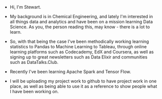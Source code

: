 - Hi, I'm Stewart.

- My background is in Chemical Engineering, and lately I'm interested in all things data and analytics and have been on a mission learning Data Science.
As you, the person reading this, may know - there is a lot to learn.

- So, with that being the case I've been methodically working learning statistics to Pandas to Machine Learning to Tableau, through online learning platforms such as Codecademy, EdX and Coursera, as well as signing up to great newsletters such as Data Elixir and communities such as DataTalks.Club. 

- Recently I've been learning Apache Spark and Tensor Flow.

- I will be uploading my project work to github to have project work in one place, as well as being able to use it as a reference to show people what I have been working on.
